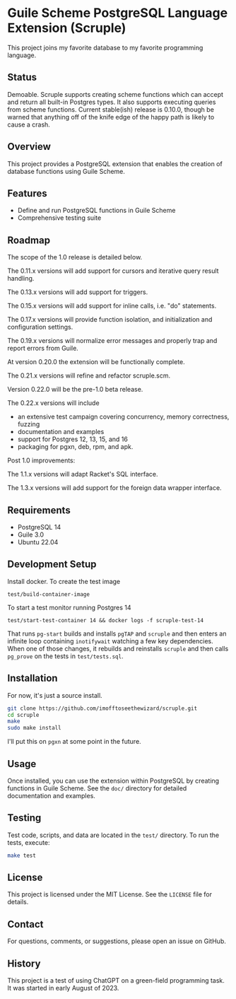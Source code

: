 # Guile Scheme PostgreSQL Language Extension (Scruple)

This project joins my favorite database to my favorite programming
language.

## Status

Demoable. Scruple supports creating scheme functions which can accept
and return all built-in Postgres types. It also supports executing
queries from scheme functions. Current stable(ish) release is 0.10.0,
though be warned that anything off of the knife edge of the happy path
is likely to cause a crash.

## Overview

This project provides a PostgreSQL extension that enables the creation
of database functions using Guile Scheme.

## Features

- Define and run PostgreSQL functions in Guile Scheme
- Comprehensive testing suite

## Roadmap

The scope of the 1.0 release is detailed below.

The 0.11.x versions will add support for cursors and iterative query
result handling.

The 0.13.x versions will add support for triggers.

The 0.15.x versions will add support for inline calls, i.e. "do"
statements.

The 0.17.x versions will provide function isolation, and initialization
and configuration settings.

The 0.19.x versions will normalize error messages and properly trap
and report errors from Guile.

At version 0.20.0 the extension will be functionally complete.

The 0.21.x versions will refine and refactor scruple.scm.

Version 0.22.0 will be the pre-1.0 beta release.

The 0.22.x versions will include

- an extensive test campaign covering concurrency, memory correctness, fuzzing
- documentation and examples
- support for Postgres 12, 13, 15, and 16
- packaging for pgxn, deb, rpm, and apk.

Post 1.0 improvements:

The 1.1.x versions will adapt Racket's SQL interface.

The 1.3.x versions will add support for the foreign data wrapper
interface.

## Requirements

- PostgreSQL 14
- Guile 3.0
- Ubuntu 22.04

## Development Setup

Install docker.  To create the test image

    test/build-container-image

To start a test monitor running Postgres 14

    test/start-test-container 14 && docker logs -f scruple-test-14

That runs `pg-start` builds and installs `pgTAP` and `scruple` and
then enters an infinite loop containing `inotifywait` watching a few
key dependencies. When one of those changes, it rebuilds and
reinstalls `scruple` and then calls `pg_prove` on the tests in
`test/tests.sql`.

## Installation

For now, it's just a source install.

```bash
git clone https://github.com/imofftoseethewizard/scruple.git
cd scruple
make
sudo make install
```

I'll put this on `pgxn` at some point in the future.

## Usage

Once installed, you can use the extension within PostgreSQL by
creating functions in Guile Scheme. See the `doc/` directory for
detailed documentation and examples.

## Testing

Test code, scripts, and data are located in the `test/` directory. To
run the tests, execute:

```bash
make test
```

## License

This project is licensed under the MIT License. See the `LICENSE` file for details.

## Contact

For questions, comments, or suggestions, please open an issue on GitHub.

## History

This project is a test of using ChatGPT on a green-field programming
task. It was started in early August of 2023.
